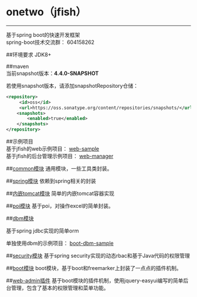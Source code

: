 # onetwo（jfish）
------
基于spring boot的快速开发框架   
spring-boot技术交流群：  604158262


##环境要求
JDK8+


##maven   
当前snapshot版本：**4.4.0-SNAPSHOT**   

若使用snapshot版本，请添加snapshotRepository仓储：   
```xml   
<repository>
     <id>oss</id>
     <url>https://oss.sonatype.org/content/repositories/snapshots/</url>
    <snapshots>
        <enabled>true</enabled>
    </snapshots>
</repository>   
```   

##示例项目   
基于jfish的web示例项目：
[web-sample](https://github.com/wayshall/onetwo-web-sample)  
基于jfish的后台管理示例项目：
[web-manager](https://github.com/wayshall/onetwo-web-manager)   


##[common模块](https://github.com/wayshall/onetwo/tree/master/core/modules/common)
通用模块，一些工具类封装。

##[spring模块](https://github.com/wayshall/onetwo/tree/master/core/modules/spring)
依赖到spring相关的封装
   

##[内嵌tomcat模块](https://github.com/wayshall/onetwo/tree/master/core/modules/tomcat)
简单的内嵌tomcat容器实现

##[poi模块](https://github.com/wayshall/onetwo/tree/master/core/modules/poi)
基于poi，对操作excel的简单封装。
   
##[dbm模块](https://github.com/wayshall/onetwo/tree/master/core/modules/dbm)

基于spring jdbc实现的简单orm   

单独使用dbm的示例项目：
[boot-dbm-sample](https://github.com/wayshall/boot-dbm-sample)

##[security模块](https://github.com/wayshall/onetwo/tree/master/core/modules/security)
基于spring security实现的动态rbac和基于Java代码的权限管理  
   

##[boot模块](https://github.com/wayshall/onetwo/tree/master/core/modules/boot)
boot模块，基于boot和freemarker上封装了一点点的插件机制。
   

##[web-admin插件](https://github.com/wayshall/onetwo/tree/master/core/plugins/web-admin)
基于boot模块的插件机制，使用jquery-easyui编写的简单后台管理，包含了基本的权限管理和菜单功能。
